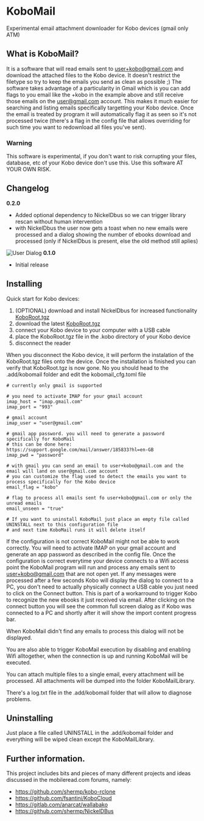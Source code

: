 # KoboMail
Experimental email attachment downloader for Kobo devices (gmail only ATM)

## What is KoboMail?
It is a software that will read emails sent to user+kobo@gmail.com and download the attached files to the Kobo device.
It doesn't restrict the filetype so try to keep the emails you send as clean as possible ;)
The software takes advantage of a particularity in Gmail which is you can add flags to you email like the +kobo in the example above and still receive those emails on the user@gmail.com account. This makes it much easier for searching and listing emails specifically targetting your Kobo device.
Once the email is treated by program it will automatically flag it as seen so it's not processed twice (there's a flag in the config file that allows overriding for such time you want to redownload all files you've sent).

### Warning

This software is experimental, if you don't want to risk corrupting your files, database, etc of your Kobo device don't use this.
Use this software AT YOUR OWN RISK.

## Changelog
**0.2.0**
* Added optional dependency to NickelDbus so we can trigger library rescan without human intervention
* with NickelDbus the user now gets a toast when no new emails were processed and a dialog showing the number of ebooks download and processed (only if NickelDbus is present, else the old method still aplies)

![User Dialog](https://clisboa.github.io/img/KoboMailDialog.jpg)
**0.1.0**
* Initial release

## Installing

Quick start for Kobo devices:
1. (OPTIONAL) download and install NickelDbus for increased functionality [KoboRoot.tgz](https://github.com/shermp/NickelDBus/releases/download/0.1.0/KoboRoot.tgz)
2. download the latest [KoboRoot.tgz](https://github.com/clisboa/KoboMail/releases/download/v0.1/KoboRoot.tgz)
3. connect your Kobo device to your computer with a USB cable
4. place the KoboRoot.tgz file in the .kobo directory of your Kobo device
5. disconnect the reader

When you disconnect the Kobo device, it will perform the instalation of the KoboRoot.tgz files onto the device.
Once the installation is finished you can verify that KoboRoot.tgz is now gone.
No you should head to the .add/kobomail folder and edit the kobomail_cfg.toml file


```
# currently only gmail is supported

# you need to activate IMAP for your gmail account
imap_host = "imap.gmail.com"
imap_port = "993"

# gmail account
imap_user = "user@gmail.com"

# gmail app password. you will need to generate a password specifically for KoboMail
# this can be done here: https://support.google.com/mail/answer/185833?hl=en-GB
imap_pwd = "password"

# with gmail you can send an email to user+kobo@gmail.com and the email will land on user@gmail.com account
# you can customize the flag used to detect the emails you want to process specifically for the Kobo device
email_flag = "kobo"

# flag to process all emails sent fo user+kobo@gmail.com or only the unread emails
email_unseen = "true"

# If you want to uninstall KoboMail just place an empty file called UNINSTALL next to this configuration file 
# and next time KoboMail runs it will delete itself
```

If the configuration is not correct KoboMail might not be able to work correctly.
You will need to activate IMAP on your gmail account and generate an app password as described in the config file.
Once the configuration is correct everytime your device connects to a Wifi access point the KoboMail program will run and process any emails sent to user+kobo@gmail.com that are not open yet.
If any messages were processed after a few seconds Kobo will display the dialog to connect to a PC, you don't need to actually physically connect a USB cable you just need to click on the Connect button. This is part of a workarround to trigger Kobo to recognize the new ebooks it just received via email.
After clicking on the connect button you will see the common full screen dialog as if Kobo was connected to a PC and shortly after it will show the import content progress bar.

When KoboMail didn't find any emails to process this dialog will not be displayed.

You are also able to trigger KoboMail execution by disabling and enabling Wifi alltogether, when the connection is up and running KoboMail will be executed.

You can attach multiple files to a single email, every attachment will be processed. All attachments will be dumped into the folder KoboMailLibrary.

There's a log.txt file in the .add/kobomail folder that will allow to diagnose problems.

## Uninstalling

Just place a file called UNINSTALL in the .add/kobomail folder and everything will be wiped clean except the KoboMailLibrary.

## Further information.
This project includes bits and pieces of many different projects and ideas discussed in the mobileread.com forums, namely:
 - https://github.com/shermp/kobo-rclone
 - https://github.com/fsantini/KoboCloud
 - https://gitlab.com/anarcat/wallabako
 - https://github.com/shermp/NickelDBus

